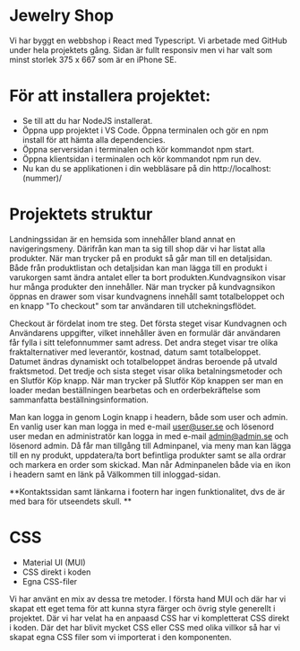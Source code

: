 # Jewelry Shop

Vi har byggt en webbshop i React med Typescript. Vi arbetade med GitHub under hela projektets gång.
Sidan är fullt responsiv men vi har valt som minst storlek 375 x 667 som är en iPhone SE.

# För att installera projektet:
- Se till att du har NodeJS installerat.
- Öppna upp projektet i VS Code. Öppna terminalen och gör en npm install för att hämta alla dependencies.
- Öppna serversidan i terminalen och kör kommandot npm start.
- Öppna klientsidan i terminalen och kör kommandot npm run dev.
- Nu kan du se applikationen i din webbläsare på din http://localhost:(nummer)/

# Projektets struktur
Landningssidan är en hemsida som innehåller bland annat en navigeringsmeny. Därifrån kan man ta sig till shop där vi har listat alla produkter. När man trycker på en produkt så går man till en detaljsidan. 
Både från produktlistan och detaljsidan kan man lägga till en produkt i varukorgen samt ändra antalet eller ta bort produkten.Kundvagnsikon visar hur många produkter den innehåller. När man trycker på kundvagnsikon öppnas en drawer som visar kundvagnens innehåll samt totalbeloppet och en knapp "To checkout" som tar användaren till utchekningsflödet.

Checkout är fördelat inom tre steg. Det första steget visar Kundvagnen och Användarens uppgifter, vilket innehåller även en formulär där användaren får fylla i sitt telefonnummer samt adress.
Det andra steget visar tre olika fraktalternativer med leverantör, kostnad, datum samt totalbeloppet. Datumet ändras dynamiskt och totalbeloppet ändras beroende på utvald fraktsmetod.
Det tredje och sista steget visar olika betalningsmetoder och en Slutför Köp knapp.
När man trycker på Slutför Köp knappen ser man en loader medan beställningen bearbetas och en orderbekräftelse som sammanfatta beställningsinformation.

Man kan logga in genom Login knapp i headern, både som user och admin. En vanlig user kan man logga in med e-mail user@user.se och lösenord user medan en administratör kan logga in med e-mail admin@admin.se och lösenord admin.
Då får man tillgång till Adminpanel, via meny man kan lägga till en ny produkt, uppdatera/ta bort befintliga produkter samt se alla ordrar och markera en order som skickad. 
Man når Adminpanelen både via en ikon i headern samt en länk på Välkommen till inloggad-sidan.

**Kontaktssidan samt länkarna i footern har ingen funktionalitet, dvs de är med bara för utseendets skull. **

# CSS
- Material UI (MUI)
- CSS direkt i koden
- Egna CSS-filer

Vi har använt en mix av dessa tre metoder. I första hand MUI och där har vi skapat ett eget tema för att kunna styra färger och övrig style generellt i projektet. Där vi har velat ha en anpaasd CSS har vi kompletterat CSS direkt i koden. 
Där det har blivit mycket CSS eller CSS med olika villkor så har vi skapat egna CSS filer som vi importerat i den komponenten.
